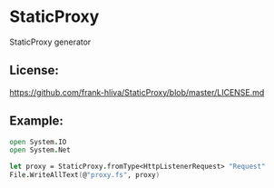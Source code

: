 # StaticProxy

StaticProxy generator

## License:

https://github.com/frank-hliva/StaticProxy/blob/master/LICENSE.md

## Example:

```fs
open System.IO
open System.Net

let proxy = StaticProxy.fromType<HttpListenerRequest> "Request"
File.WriteAllText(@"proxy.fs", proxy)
```
